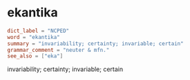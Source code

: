 # ekantika

``` toml
dict_label = "NCPED"
word = "ekantika"
summary = "invariability; certainty; invariable; certain"
grammar_comment = "neuter & mfn."
see_also = ["eka"]
```

invariability; certainty; invariable; certain

